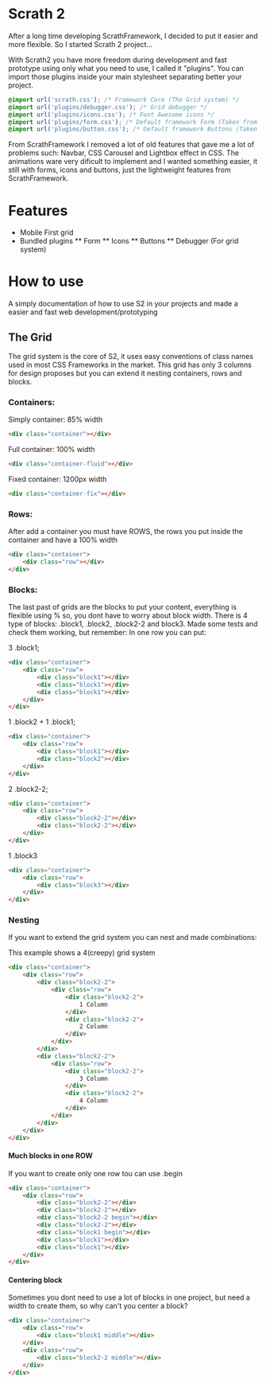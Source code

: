 # Scrath 2

After a long time developing ScrathFramework, I decided to put it easier and more flexible.
So I started Scrath 2 project...

With Scrath2 you have more freedom during development and fast prototype using only what you need to use, I called it "plugins". You can import those plugins inside your main stylesheet separating better your project.

```css
@import url('scrath.css'); /* Framework Core (The Grid system) */
@import url('plugins/debugger.css'); /* Grid debugger */
@import url('plugins/icons.css'); /* Font Awesome icons */
@import url('plugins/form.css'); /* Default framework Form (Taken from SF) */
@import url('plugins/button.css'); /* Default framework Buttons (Taken from SF) */
```

From ScrathFramework I removed a lot of old features that gave me a lot of problems such: Navbar, CSS Carousel and Lightbox effect in CSS. The animations ware very dificult to implement and I wanted something easier, it still with forms, icons and buttons, just the lightweight features from ScrathFramework.

# Features
* Mobile First grid
* Bundled plugins
** Form
** Icons
** Buttons
** Debugger (For grid system)

# How to use
A simply documentation of how to use S2 in your projects and made a easier and fast web development/prototyping

## The Grid
The grid system is the core of S2, it uses easy conventions of class names used in most CSS Frameworks in the market. This grid has only 3 columns for design proposes but you can extend it nesting containers, rows and blocks.

### Containers:

Simply container: 85% width
```html
<div class="container"></div>
```

Full container: 100% width
```html
<div class="container-fluid"></div>
```

Fixed container: 1200px width
```html
<div class="container-fix"></div>
```

### Rows:
After add a container you must have ROWS, the rows you put inside the container and have a 100% width
```html
<div class="container">
	<div class="row"></div>
</div>
```

### Blocks:
The last past of grids are the blocks to put your content, everything is flexible using % so, you dont have to worry about block width. There is 4 type of blocks: .block1, .block2, .block2-2 and block3. Made some tests and check them working, but remember:
In one row you can put:

3 .block1; 
```html
<div class="container">
	<div class="row">
		<div class="block1"></div>
		<div class="block1"></div>
		<div class="block1"></div>
	</div>
</div>
```

1 .block2 + 1 .block1; 
```html
<div class="container">
	<div class="row">
		<div class="block1"></div>
		<div class="block2"></div>
	</div>
</div>
```

2 .block2-2; 
```html
<div class="container">
	<div class="row">
		<div class="block2-2"></div>
		<div class="block2-2"></div>
	</div>
</div>
```

1 .block3
```html
<div class="container">
	<div class="row">
		<div class="block3"></div>
	</div>
</div>
```

### Nesting
If you want to extend the grid system you can nest and made combinations:

This example shows a 4(creepy) grid system
```html
<div class="container">
	<div class="row">
		<div class="block2-2">
			<div class="row">
				<div class="block2-2">
					1 Column
				</div>
				<div class="block2-2">
					2 Column
				</div>
			</div>
		</div>
		<div class="block2-2">
			<div class="row">
				<div class="block2-2">
					3 Column
				</div>
				<div class="block2-2">
					4 Column
				</div>
			</div>
		</div>
	</div>
</div>
```

#### Much blocks in one ROW
If you want to create only one row tou can use .begin
```html
<div class="container">
	<div class="row">
		<div class="block2-2"></div>
		<div class="block2-2"></div>
		<div class="block2-2 begin"></div>
		<div class="block2-2"></div>
		<div class="block1 begin"></div>
		<div class="block1"></div>
		<div class="block1"></div>
	</div>
</div>
```

#### Centering block
Sometimes you dont need to use a lot of blocks in one project, but need a width to create them, so why can't you center a block?
```html
<div class="container">
	<div class="row">
		<div class="block1 middle"></div>
	</div>
	<div class="row">
		<div class="block2-2 middle"></div>
	</div>
</div>
```